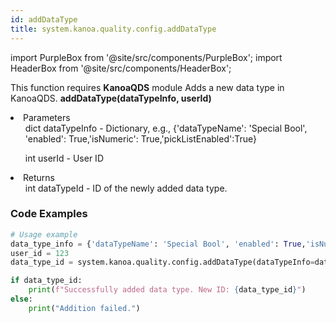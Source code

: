 ```yaml
---
id: addDataType
title: system.kanoa.quality.config.addDataType
---
```


import PurpleBox from '@site/src/components/PurpleBox';
import HeaderBox from '@site/src/components/HeaderBox';

<PurpleBox>This function requires <b>KanoaQDS</b> module</PurpleBox>
<HeaderBox header="Description">Adds a new data type in KanoaQDS.</HeaderBox>
<HeaderBox header="Syntax">
    <b>addDataType(dataTypeInfo, userId)</b>
    <li> Parameters <br />
        <ul>dict dataTypeInfo - Dictionary, e.g., &#123;'dataTypeName': 'Special Bool', 'enabled': True,'isNumeric': True,'pickListEnabled':True}</ul>
        <ul>int userId - User ID</ul>
    </li>
    <li> Returns <br />
        <ul>int dataTypeId - ID of the newly added data type.</ul>
    </li>
</HeaderBox>

### Code Examples
```python
# Usage example
data_type_info = {'dataTypeName': 'Special Bool', 'enabled': True,'isNumeric': True,'pickListEnabled':True}
user_id = 123
data_type_id = system.kanoa.quality.config.addDataType(dataTypeInfo=data_type_info, userId=user_id)

if data_type_id:
    print(f"Successfully added data type. New ID: {data_type_id}")
else:
    print("Addition failed.")